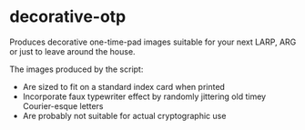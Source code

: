 # decorative-otp

Produces decorative one-time-pad images suitable for your next LARP, ARG or just to leave around the house.

The images produced by the script:

* Are sized to fit on a standard index card when printed
* Incorporate faux typewriter effect by randomly jittering old timey Courier-esque letters
* Are probably not suitable for actual cryptographic use
